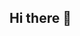 ## Hi there 👋

<!--
**AkashYadav2003/AkashYadav2003** is a ✨ _special_ ✨ repository because its `README.md` (this file) appears on your GitHub profile.

Here are some ideas to get you started:

- 🔭 I’m currently working on ... Web Dev
- 🌱 I’m currently learning ... NextJS
- 👯 I’m looking to collaborate on ... Real life Projects
- 🤔 I’m looking for help with ... improving my skills
- 💬 Ask me about ... anything related to cars
- 📫 How to reach me: ... linkedin link
- 😄 Pronouns: ... he/him
- ⚡ Fun fact: ... Rao Sahab
-->
